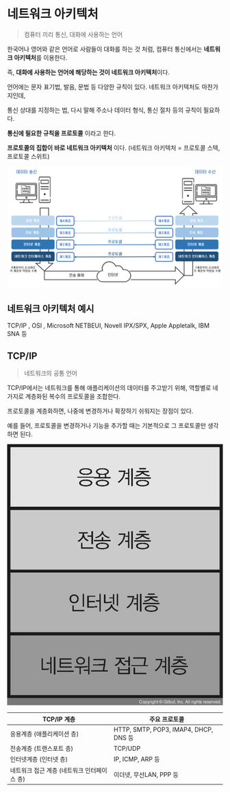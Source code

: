 # 네트워크 아키텍처

> 컴퓨터 끼리 통신, 대화에 사용하는 언어 

한국어나 영어와 같은 언어로 사람들이 대화를 하는 것 처럼, 컴퓨터 통신에서는 **네트워크 아키텍처**를 이용한다.

즉, **대화에 사용하는 언어에 해당하는 것이 네트워크 아키텍처**이다.



언어에는 문자 표기법, 발음, 문법 등 다양한 규칙이 있다. 네트워크 아키텍처도 마찬가지인데,

통신 상대를 지정하는 법, 다시 말해 주소나 데이터 형식, 통신 절차 등의 규칙이 필요하다.

**통신에 필요한 규칙을 프로토콜** 이라고 한다.



**프로토콜의 집합이 바로 네트워크 아키텍처** 이다. (네트워크 아키텍처 = 프로토콜 스텍, 프로토콜 스위트)

![쉽게 이해하는 네트워크 5. 프로토콜과 네트워크 아키텍처 - OSI 모델과 TCP/IP 모델](md-images/img-16410276064581.png)



## 네트워크 아키텍처 예시

TCP/IP , OSI , Microsoft NETBEUI, Novell IPX/SPX, Apple Appletalk, IBM SNA 등



## TCP/IP

> 네트워크의 공통 언어



TCP/IP에서는 네트워크를 통해 애플리케이션의 데이터를 주고받기 위해, 역할별로 네 가지로 계층화된 복수의 프로토콜을 조합한다.

프로토콜을 계층화하면, 나중에 변경하거나 확장하기 쉬워지는 장점이 있다.

예를 들어, 프로토콜을 변경하거나 기능을 추가할 때는 기본적으로 그 프로토콜만 생각하면 된다.

![TCP/IP 교과서: 2.1 TCP/IP 프로토콜 시스템 - 1](md-images/048.jpg)

| TCP/IP 계층                                 | 주요 프로토콜                         |
| ------------------------------------------- | ------------------------------------- |
| 응용계층 (애플리케이션 층)                  | HTTP, SMTP, POP3, IMAP4, DHCP, DNS 등 |
| 전송계층 (트랜스포트 층)                    | TCP/UDP                               |
| 인터넷계층 (인터넷 층)                      | IP, ICMP, ARP 등                      |
| 네트워크 접근 계층 (네트워크 인터페이스 층) | 이더넷, 무선LAN, PPP 등               |



